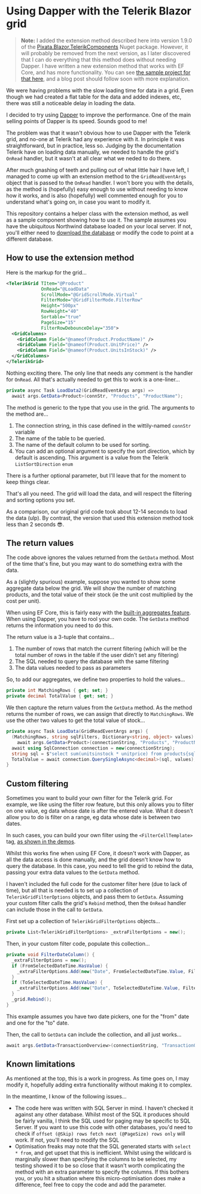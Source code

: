 ﻿# Using Dapper with the Telerik Blazor grid

>**Note:** I added the extension method described here into version 1.9.0 of the [Pixata.Blazor.TelerikComponents](https://github.com/MrYossu/Pixata.Utilities/tree/master/Pixata.Blazor.TelerikComponents) Nuget package. However, it will probably be removed from the next version, as I later discovered that I can do everything that this method does without needing Dapper. I have written a new extension method that works with EF Core, and has more functionality. You can see [the sample project for that here](https://github.com/MrYossu/TelerikGridWithFromSql), and a blog post should follow soon with more explanation.

We were having problems with the slow loading time for data in a grid. Even though we had created a flat table for the data and added indexes, etc, there was still a noticeable delay in loading the data.

I decided to try using [Dapper](https://github.com/DapperLib/Dapper) to improve the performance. One of the main selling points of Dapper is its speed. Sounds good to me!

The problem was that it wasn't obvious how to use Dapper with the Telerik grid, and no-one at Telerik had any experience with it. In principle it was straightforward, but in practice, less so. Judging by the documentation Telerik have on loading data manually, we needed to handle the grid's `OnRead` handler, but it wasn't at all clear what we neded to do there.

After much gnashing of teeth and pulling out of what little hair I have left, I managed to come up with an extension method to the `GridReadEventArgs` object that is passed to the `OnRead` handler. I won't bore you with the details, as the method is (hopefully) easy enough to use without needing to know how it works, and is also (hopefully) well commented enough for you to understand what's going on, in case you want to modify it.

This repository contains a helper class with the extension method, as well as a sample component showing how to use it. The sample assumes you have the ubiquitous Northwind database loaded on your local server. If not, you'll either need to [download the database](https://github.com/Microsoft/sql-server-samples/tree/master/samples/databases/northwind-pubs) or modify the code to point at a different database.

## How to use the extension method

Here is the markup for the grid...

```xml
<TelerikGrid TItem="@Product"
             OnRead="@LoadData"
             ScrollMode="@GridScrollMode.Virtual"
             FilterMode="@GridFilterMode.FilterRow"
             Height="500px"
             RowHeight="40"
             Sortable="true"
             PageSize="15"
             FilterRowDebounceDelay="350">
  <GridColumns>
    <GridColumn Field="@nameof(Product.ProductName)" />
    <GridColumn Field="@nameof(Product.UnitPrice)" />
    <GridColumn Field="@nameof(Product.UnitsInStock)" />
  </GridColumns>
</TelerikGrid>
```

Nothing exciting there. The only line that needs any comment is the handler for `OnRead`. All that's actually needed to get this to work is a one-liner...

```c#
private async Task LoadData2(GridReadEventArgs args) =>
  await args.GetData<Product>(connStr, "Products", "ProductName");
```

The method is generic to the type that you use in the grid. The arguments to the method are...

1. The connection string, in this case defined in the wittily-named `connStr` variable
2. The name of the table to be queried.
3. The name of the default column to be used for sorting.
4. You can add an optional argument to specify the sort direction, which by default is ascending. This argument is a value from the Telerik `ListSortDirection` `enum`

There is a further optional parameter, but I'll leave that for the moment to keep things clear.

That's all you need. The grid will load the data, and will respect the filtering and sorting options you set.

As a comparison, our original grid code took about 12-14 seconds to load the data (ulp). By contrast, the version that used this extension method took less than 2 seconds 😎.

## The return values
The code above ignores the values returned from the `GetData` method. Most of the time that's fine, but you may want to do something extra with the data.

As a (slightly spurious) example, suppose you wanted to show some aggregate data below the grid. We will show the number of matching products, and the total value of their stock (ie the unit cost multiplied by the cost per unit).

When using EF Core, this is fairly easy with the [built-in aggregates feature](https://docs.telerik.com/blazor-ui/components/grid/grouping/aggregates). When using Dapper, you have to rool your own code. The `GetData` method returns the information you need to do this.

The return value is a 3-tuple that contains...
1. The number of rows that match the current filtering (which will be the total number of rows in the table if the user didn't set any filtering)
2. The SQL needed to query the database with the same filtering
3. The data values needed to pass as parameters

So, to add our aggregates, we define two properties to hold the values...

```c#
private int MatchingRows { get; set; }
private decimal TotalValue { get; set; }
```

We then capture the return values from the `GetData` method. As the method returns the number of rows, we can assign that directly to `MatchingRows`. We use the other two values to get the total value of stock...

```c#
private async Task LoadData(GridReadEventArgs args) {
  (MatchingRows, string sqlFilters, Dictionary<string, object> values) =
    await args.GetData<Product>(connectionString, "Products", "ProductName");
  await using SqlConnection connection = new(connectionString);
  string sql = $"select sum(unitsinstock * unitprice) from products{sqlFilters}";
  TotalValue = await connection.QuerySingleAsync<decimal>(sql, values);
}
```

## Custom filtering
Sometimes you want to build your own filter for the Telerik grid. For example, we like using the filter row feature, but this only allows you to filter on one value, eg data whose date is after the entered value. What it doesn't allow you to do is filter on a range, eg data whose date is between two dates.

In such cases, you can build your own filter using the `<FilterCellTemplate>` tag, [as shown in the demos](https://demos.telerik.com/blazor-ui/grid/custom-filter-row).

Whilst this works fine when using EF Core, it doesn't work with Dapper, as all the data access is done manually, and the grid doesn't know how to query the database. In this case, you need to tell the grid to rebind the data, passing your extra data values to the `GetData` method.

I haven't included the full code for the customer filter here (due to lack of time), but all that is needed is to set up a collection of `TelerikGridFilterOptions` objects, and pass them to `GetData`. Assuming your custom filter calls the grid's `Rebind` method, then the `OnRead` handler can include those in the call to `GetData`.

First set up a collection of `TelerikGridFilterOptions` objects...

```c#
private List<TelerikGridFilterOptions> _extraFilterOptions = new();
```

Then, in your custom filter code, populate this collection...

```c#
private void FilterDateColumn() {
  _extraFilterOptions = new();
  if (FromSelectedDateTime.HasValue) {
    _extraFilterOptions.Add(new("Date", FromSelectedDateTime.Value, FilterOperator.IsGreaterThanOrEqualTo));
  }
  if (ToSelectedDateTime.HasValue) {
    _extraFilterOptions.Add(new("Date", ToSelectedDateTime.Value, FilterOperator.IsLessThanOrEqualTo));
  }
  _grid.Rebind();
}
```

This example assumes you have two date pickers, one for the "from" date and one for the "to" date.

Then, the call to `GetData` can include the collection, and all just works...

```c#
await args.GetData<TransactionOverview>(connectionString, "TransactionOverviews", "Date", _extraFilterOptions);
```

## Known limitations
As mentioned at the top, this is a work in progress. As time goes on, I may modify it, hopefully adding extra functionality without making it to complex.

In the meantime, I know of the following issues...

- The code here was written with SQL Server in mind. I haven't checked it against any other database. Whilst most of the SQL it produces should be fairly vanilla, I think the SQL used for paging may be specific to SQL Server. If you want to use this code with other databases, you'd need to check if `offset (@Skip) rows fetch next (@PageSize) rows only` will work. If not, you'll need to modify the SQL
- Optimisation freaks may note that the SQL generated starts with `select * from`, and get upset that this is inefficient. Whilst using the wildcard is marginally slower than specifying the columns to be selected, my testing showed it to be so close that it wasn't worth complicating the method with an extra parameter to specify the columns. If this bothers you, or you hit a situation where this micro-optimisation does make a difference, feel free to copy the code and add the parameter.